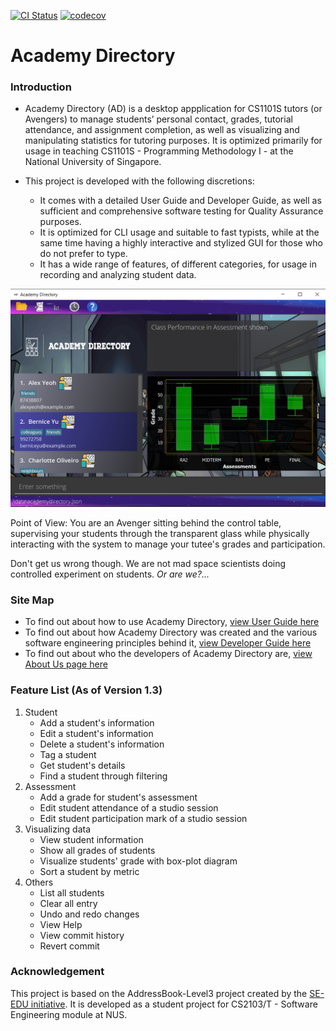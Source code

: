 [![CI Status](https://github.com/AY2122S1-CS2103T-T15-3/tp/actions/workflows/gradle.yml/badge.svg)](https://github.com/AY2122S1-CS2103T-T15-3/tp/actions)
[![codecov](https://codecov.io/gh/AY2122S1-CS2103T-T15-3/tp/branch/master/graph/badge.svg?token=2XF6JTBSXF)](https://codecov.io/gh/AY2122S1-CS2103T-T15-3/tp)

# Academy Directory

### Introduction

* Academy Directory (AD) is a desktop appplication for CS1101S tutors (or Avengers) to manage students’ personal
  contact, grades, tutorial attendance, and assignment completion, as well as visualizing and manipulating statistics for tutoring purposes.
  It is optimized primarily for usage in teaching CS1101S - Programming Methodology I - at the National University of Singapore.<br>

* This project is developed with the following discretions:
  * It comes with a detailed User Guide and Developer Guide, as well as sufficient and comprehensive software testing for Quality Assurance purposes.
  * It is optimized for CLI usage and suitable to fast typists, while at the same time having a highly interactive and stylized GUI for those who do not prefer to type.
  * It has a wide range of features, of different categories, for usage in recording and analyzing student data.

![Ui](docs/images/Ui.png)

Point of View: You are an Avenger sitting behind the control table, supervising your students through the transparent glass while physically interacting with the system to manage your tutee's grades and participation.

Don't get us wrong though. We are not mad space scientists doing controlled experiment on students. *Or are we?...*

### Site Map

* To find out about how to use Academy Directory, [view User Guide here](https://ay2122s1-cs2103t-t15-3.github.io/tp/UserGuide.html)
* To find out about how Academy Directory was created and the various software engineering principles behind it, [view Developer Guide here](https://ay2122s1-cs2103t-t15-3.github.io/tp/DeveloperGuide.html)
* To find out about who the developers of Academy Directory are, [view About Us page here](https://ay2122s1-cs2103t-t15-3.github.io/tp/AboutUs.html)

### Feature List (As of Version 1.3)
1. Student
    * Add a student's information
    * Edit a student's information
    * Delete a student's information
    * Tag a student
    * Get student's details
    * Find a student through filtering
2. Assessment
    * Add a grade for student's assessment
    * Edit student attendance of a studio session
    * Edit student participation mark of a studio session
4. Visualizing data
    * View student information
    * Show all grades of students
    * Visualize students' grade with box-plot diagram
    * Sort a student by metric
5. Others
    * List all students
    * Clear all entry
    * Undo and redo changes
    * View Help
    * View commit history
    * Revert commit

### Acknowledgement

This project is based on the AddressBook-Level3 project
created by the [SE-EDU initiative](https://se-education.org).
It is developed as a student project for CS2103/T - Software Engineering module at NUS.
